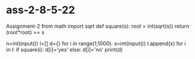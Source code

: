 # ass-2-8-5-22
Assignment-2
from math import sqrt
def square(s):
   root = int(sqrt(s))
   return (root*root) == s

n=int(input())
l=[]
d={}
for i in range(1,1000):
    x=int(input())
    l.append(x)
for i in l:
    if square(i):
        d[i]='yes'
    else:
        d[i]='no'
print(d)
